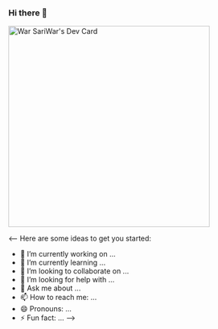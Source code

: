 ### Hi there 👋
<a href="https://app.daily.dev/warsariwar"><img src="https://github.com/warsariwar/warsariwar/blob/devcard.svg" width="400" alt="War SariWar's Dev Card"/></a>





<--
Here are some ideas to get you started:

- 🔭 I’m currently working on ...
- 🌱 I’m currently learning ...
- 👯 I’m looking to collaborate on ...
- 🤔 I’m looking for help with ...
- 💬 Ask me about ...
- 📫 How to reach me: ...
- 😄 Pronouns: ...
- ⚡ Fun fact: ...
-->
